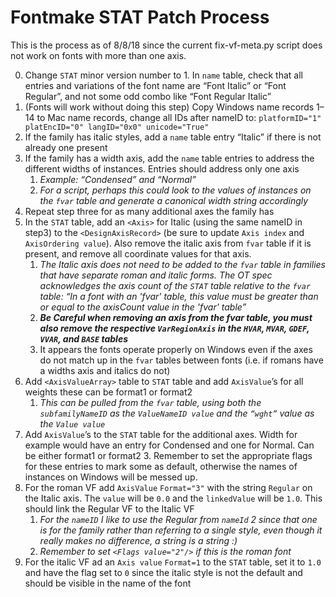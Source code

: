 # Fontmake STAT Patch Process
This is the process as of 8/8/18 since the current fix-vf-meta.py script does not work on fonts with more than one axis.

0. Change `STAT` minor version number to 1. In `name` table, check that all entries and variations of the font name are “Font Italic” or “Font Regular”, and not some odd combo like “Font Regular Italic”
1. (Fonts will work without doing this step) Copy Windows name records 1–14 to Mac name records, change all IDs after nameID to: `platformID="1" platEncID="0" langID="0x0" unicode="True"`
2. If the family has italic styles, add a `name` table entry “Italic” if there is not already one present
3. If the family has a width axis, add the `name` table entries to address the different widths of instances. Entries should address only one axis
	1. *Example: “Condensed” and “Normal”*
	2. *For a script, perhaps this could look to the values of instances on the `fvar` table and generate a canonical width string accordingly*
4. Repeat step three for as many additional axes the family has
5. In the `STAT` table, add an `<Axis>` for Italic (using the same nameID in step3) to the `<DesignAxisRecord>` (be sure to update `Axis index` and `AxisOrdering value`). Also remove the italic axis from `fvar` table if it is present, and remove all coordinate values for that axis.
	1. *The Italic axis does not need to be added to the `fvar` table in families that have separate roman and italic forms. The OT spec acknowledges the axis count of the `STAT` table relative to the `fvar` table: “In a font with an 'fvar' table, this value must be greater than or equal to the axisCount value in the 'fvar' table”*
	2. ***Be Careful when removing an axis from the fvar table, you must also remove the respective `VarRegionAxis` in the `HVAR`, `MVAR`, `GDEF`, `VVAR`, and `BASE` tables***
	3. It appears the fonts operate properly on Windows even if the axes do not match up in the `fvar` tables between fonts (i.e. if romans have a widths axis and italics do not)
6. Add `<AxisValueArray>` table to `STAT` table and add `AxisValue`’s for all weights these can be format1 or format2
	1.  *This can be pulled from the `fvar` table, using both the `subfamilyNameID` as the `ValueNameID value` and the `“wght”` value as the `Value value`*
2.  Add `AxisValue`’s to the `STAT` table for the additional axes. Width for example would have an entry for Condensed and one for Normal. Can be either format1 or format2
	3.  Remember to set the appropriate flags for these entries to mark some as default, otherwise the names of instances on Windows will be messed up.
7. For the roman VF add `AxisValue` `Format="3"` with the string `Regular` on the Italic axis. The `value` will be `0.0` and the `linkedValue` will be `1.0`. This should link the Regular VF to the Italic VF
	1. *For the `nameID` I like to use the Regular from `nameId` 2 since that one is for the family rather than referring to a single style, even though it really makes no difference, a string is a string :)*
	2. *Remember to set `<Flags value="2"/>` if this is the roman font*
8. For the italic VF ad an `Axis value` `Format=1` to the `STAT` table, set it to `1.0` and have the flag set to `0` since the italic style is not the default and should be visible in the name of the font